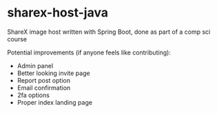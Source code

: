 # sharex-host-java
ShareX image host written with Spring Boot, done as part of a comp sci course

Potential improvements (if anyone feels like contributing): 
 - Admin panel
 - Better looking invite page
 - Report post option
 - Email confirmation
 - 2fa options
 - Proper index landing page
